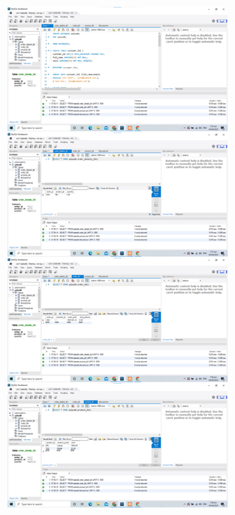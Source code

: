 ![image alt](https://github.com/adrianlabor19/adrianlabor19/blob/2076a73ae8c69102e45e2ed65e8e4c31f92a3909/Finals%20Practice%20Task%201%20SQL%20Basic/Screenshot%202025-04-04%20073757.png)
![image alt](https://github.com/adrianlabor19/adrianlabor19/blob/d66af957185b35f80006bade4dfedf2fb4cb2504/Finals%20Practice%20Task%201%20SQL%20Basic/Screenshot%202025-04-04%20073741.png)
![image alt](https://github.com/adrianlabor19/adrianlabor19/blob/a30bc8ba973cb518525c6132fe88d52d17d97e0a/Finals%20Practice%20Task%201%20SQL%20Basic/Screenshot%202025-04-04%20073813.png)
![image alt](https://github.com/adrianlabor19/adrianlabor19/blob/8045291c5be8f311463c45ff7fe2b5da98a09ce8/Finals%20Practice%20Task%201%20SQL%20Basic/Screenshot%202025-04-04%20073827.png)
